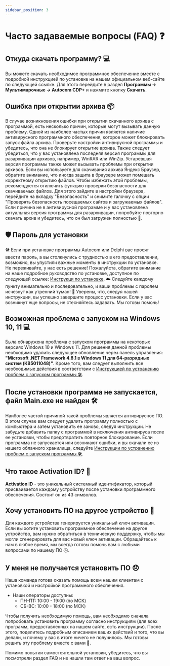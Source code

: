 ```yaml
---
sidebar_position: 3
---
```


# Часто задаваемые вопросы (FAQ) ❓

## Откуда скачать программу? 💻

Вы можете скачать необходимое программное обеспечение вместе с подробной инструкцией по установке на нашем официальном веб-сайте по следующей ссылке. Для этого перейдите в раздел **Программы -> Мультимарочные -> Autocom CDP+** и нажмите кнопку **Скачать**.

## Ошибка при открытии архива 📦

В случае возникновения ошибки при открытии скачанного архива с программой, есть несколько причин, которые могут вызывать данную проблему. Одной из наиболее частых причин является наличие антивирусного программного обеспечения, которое может блокировать запуск файла архива. Проверьте настройки антивирусной программы и убедитесь, что она не блокирует открытие архива. Также следует убедиться, что у вас установлена последняя версия программы для разархивации архивов, например, WinRAR или WinZip. Устаревшая версия программы также может вызывать проблемы при открытии архивов. Если вы используете для скачивания архива Яндекс Браузер, обратите внимание, что иногда защита в браузере может помешать корректному открытию файлов. Чтобы избежать этой проблемы, рекомендуется отключить функцию проверки безопасности для скачиваемых файлов. Для этого зайдите в настройки браузера, перейдите на вкладку "Безопасность" и снимите галочку с опции "Проверять безопасность посещаемых сайтов и загружаемых файлов". Если причина не в антивирусной программе и у вас установлена актуальная версия программы для разархивации, попробуйте повторно скачать архив и убедитесь, что он был загружен полностью 🔄.

## 🛡️ Пароль для установки

🛠️ Если при установке программы Autocom или Delphi вас просят ввести пароль, а вы столкнулись с трудностью в его предоставлении, возможно, вы упустили важные моменты в инструкции по установке. Не переживайте, у нас есть решение!
Пожалуйста, обратите внимание на наше подробное руководство по установке, доступное по следующей ссылке: [Инструкци по установке](/docs/autocom/autocom-2021).
☁️ Следуйте каждому пункту внимательно и последовательно, и ваши проблемы с паролем исчезнут как утренний туман!
🤝 Уверены, что, следуя нашей инструкции, вы успешно завершите процесс установки. Если у вас возникнут еще вопросы, не стесняйтесь задавать. Мы готовы помочь!

## Возможная проблема с запуском на Windows 10, 11 💻

Была обнаружена проблема с запуском программы на некоторых версиях Windows 10 и Windows 11. Для решения данной проблемы необходимо удалить следующее обновление через панель управления: **"Microsoft .NET Framework 4.8.1 в Windows 11 для 64-разрядных систем (KB5011048)"**. Кроме того, вам следует выполнить все необходимые действия в соответствии с [Инструкцией по устранению проблем с запуском программы 🛠️](/docs/autocom/not-working).

## После установки программа не запускается, файл Main.exe не найден 🛠️

Наиболее частой причиной такой проблемы является антивирусное ПО. В этом случае вам следует удалить программу полностью с компьютера и затем установить ее заново, следуя инструкции. Не забудьте добавить папку с программой в исключения антивируса после ее установки, чтобы предотвратить повторное блокирование. Если программа не запускается или возникают ошибки, и вы скачали ее из нашего облачного хранилища, следуйте [Инструкции по устранению проблем с запуском программы 🛠️](/docs/autocom/not-working).

## Что такое Activation ID? 🔑

**Activation ID** - это уникальный системный идентификатор, который присваивается каждому устройству после установки программного обеспечения. Состоит он из 43 символов.

## Хочу установить ПО на другое устройство 📱

Для каждого устройства генерируется уникальный ключ активации. Если вы хотите установить программное обеспечение на другое устройство, вам нужно обратиться в техническую поддержку, чтобы мы могли сгенерировать для вас новый ключ активации. Обращайтесь к нам в любое время, мы всегда готовы помочь вам с любыми вопросами по нашему ПО 🕒.

## У меня не получается установить ПО 😞

Наша команда готова оказать помощь всем нашим клиентам с установкой и настройкой программного обеспечения.

- Наши операторы доступны:
  - ПН-ПТ: 10:00 - 19:00 (по МСК)
  - СБ-ВС: 10:00 - 18:00 (по МСК)

Чтобы получить необходимую помощь, вам необходимо сначала попробовать установить программу согласно инструкциям (для всех программ, предоставленных на нашем сайте, есть инструкции). После этого, поделитесь подробным описанием ваших действий и того, что вы делали, и почему у вас в итоге ничего не получилось. Мы готовы решить эту проблему вместе с вами 🤝.

Помимо попытки самостоятельной установки, убедитесь, что вы посмотрели раздел FAQ и не нашли там ответ на ваш вопрос.
